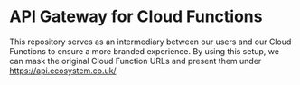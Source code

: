 # API Gateway for Cloud Functions

This repository serves as an intermediary between our users and our Cloud Functions to ensure a more branded experience. By using this setup, we can mask the original Cloud Function URLs and present them under https://api.ecosystem.co.uk/
